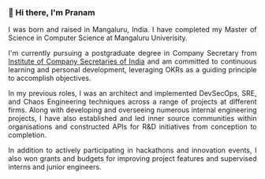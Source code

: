 ### 👋 Hi there, I'm Pranam

<div style="text-align: justify">
  
I was born and raised in Mangaluru, India. I have completed my Master of Science in Computer Science at Mangaluru Univerisity.

</div>

<div style="text-align: justify">

I'm currently pursuing a postgraduate degree in Company Secretary from [Institute of Company Secretaries of India](https://www.icsi.edu)  and am committed to continuous learning and personal development, leveraging OKRs as a guiding principle to accomplish objectives.

</div>

<div style="text-align: justify">

In my previous roles, I was an architect and implemented DevSecOps, SRE, and Chaos Engineering techniques across a range of projects at different firms. Along with developing and overseeing numerous internal engineering projects, I have also established and led inner source communities within organisations and constructed APIs for R&D initiatives from conception to completion. 

In addition to actively participating in hackathons and innovation events, I also won grants and budgets for improving project features and supervised interns and junior engineers.

</div>


<!--
**prnam/prnam** is a ✨ _special_ ✨ repository because its `README.md` (this file) appears on your GitHub profile.

Here are some ideas to get you started:

- 🔭 I’m currently working on ...
- 🌱 I’m currently learning ...
- 👯 I’m looking to collaborate on ...
- 🤔 I’m looking for help with ...
- 💬 Ask me about ...
- 📫 How to reach me: ...
- 😄 Pronouns: ...
- ⚡ Fun fact: ...
-->
